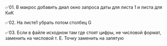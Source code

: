 ✅01. В макрос добавить диал окно запроса даты для листа 1 и листа для КиК

✅02. На листе1 убрать потом столбец  G

✅03. Если в файле исходном там где стоят цифры, не числовой формат, заменить на числовой т. Е.  Точку заменить на запятую
